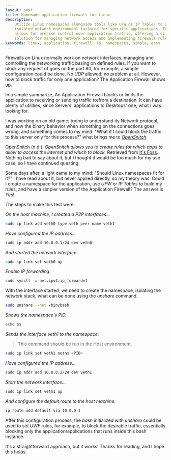 ```yaml
---
layout: post
title: Homemade application firewall for Linux 
description:
    Utilize Linux namespaces alongside tools like UFW or IP Tables to create an
    isolated network environment tailored for specific applications. This approach
    allows for precise control over application traffic, offering a simple and easy
    solution for managing network access and implementing firewall rules on Linux.
keywords: linux, application, firewall, ip, namespaces, simple, easy
---
```


Firewalls on Linux normally work on network interfaces, managing and controlling
the networking traffic basing on defined rules. If you want to block any request
of goes on the port 80, for example, a simple configuration could be done. No
*UDP* allowed; no problem at all. However, how to block traffic for only one
application? The Application Firewall shows up.

In a simple summarize, An Application Firewall blocks or limits the application
to receiving or sending traffic to/from a destination. It can have plenty of
utilities, since Servers' applications to Desktops' one, what I was looking for.

I was working on an old game; trying to understand its Network protocol, and how
the binary behavior when something on the connections goes wrong, and something
comes to my mind: "What if I could block the traffic to this server only for
this process?" what brings me to
[*OpenSnitch*](https://github.com/evilsocket/opensnitch).

OpenSnitch (n.d.). *OpenSnitch allows you to create rules for which apps to
allow to access the internet and which to block.* Retrieved from
[It's Foss](https://itsfoss.com/opensnitch-firewall-linux/). Nothing bad to say
about it, but I thought it would be too much for my use case, so I have
continued questing.

Some days after, a light came to my mind: "Should Linux namespaces fit for it?"
I have read about it, but never applied directly, so my theory was: Could I
create a namespace for the application, use *UFW* or *IP Tables* to build my
rules, and have a simpler version of the Application Firewall? The answer is
*Yes*!

The steps to make this test were:

*On the host machine, I created a P2P interfaces...*

```sh
sudo ip link add veth0 type veth peer name veth1
```

*Have configured the IP address...*

```sh
sudo ip addr add 10.0.0.1/24 dev veth0
```

*And started the network interface.*

```sh
sudo ip link set veth0 up
```

*Enable IP forwarding.*

```sh
sudo sysctl -w net.ipv4.ip_forward=1
```

With the interface started, we need to create the namespace, isolating the
network stack, what can be done using the *unshare* command.

```sh
sudo unshare --net /bin/bash
```

*Shows the namespace's PID.*

```sh
echo $$
```

*Sends the interface veth1 to the namespace.*
> This command should be run in the Host environment.

```sh
sudo ip link set veth1 netns <PID> 
```

*Have configured the IP address...*

```sh
sudo ip addr add 10.0.0.2/24 dev veth1
```

*Start the network interface...*

``` sh
sudo ip link set veth1 up
```

*And configure the default route to the host machine.*

```sh
ip route add default via 10.0.0.1
```

After this configuration process, the *bash* initialized with *unshare* could be
used to set *UWF* rules, for example, to block the desirable traffic,
essentially blocking only the application/applications that runs inside this
bash instance.

It's a straightforward approach, but it works! Thanks for reading, and I hope
this helps.
